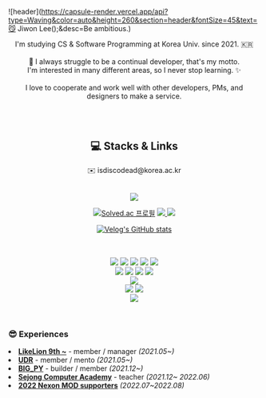 
![header](https://capsule-render.vercel.app/api?type=Waving&color=auto&height=260&section=header&fontSize=45&text=😼 Jiwon Lee();&desc=Be ambitious.)


<div align="center">
  I'm studying CS & Software Programming at Korea Univ. since 2021. 🇰🇷
  <br><br>
  💪 I always struggle to be a continual developer, that's my motto.<br>
  I'm interested in many different areas, so I never stop learning. ✨
  <br><br>
  I love to cooperate and work well with other developers, PMs, and designers to make a service.
  <br>
</div>

<br><br>

<div align="center">
  <span>
  <h2>💻 Stacks & Links</h2>
  ✉️ isdiscodead@korea.ac.kr
  <br><br>
  
  <a href="https://hits.seeyoufarm.com"><img src="https://hits.seeyoufarm.com/api/count/incr/badge.svg?url=https%3A%2F%2Fgithub.com%2Fisdiscodead%2F&count_bg=%23FFF48B&title_bg=%23FFB0B0&icon=github.svg&icon_color=%23FFFFFF&title=hits&edge_flat=false"/></a>
  </span>
  <span>
  
  [![Solved.ac
  프로필](http://mazassumnida.wtf/api/mini/generate_badge?boj=isdiscodead)](https://solved.ac/isdiscodead)
  <a href="https://isdiscodead.notion.site/94becfe970c34dc48b7651869e3f7704" target="_blank">
    <img src="https://img.shields.io/badge/Portfolio-000000?style= flat&logo=Notion&logoColor=ffffff"/>
  </a>
  <a href="https://my.surfit.io/w/1764221008" target="_blank">
    <img src="https://img.shields.io/badge/Profile-000000?style= flat"/>
  </a>
    
  [![Velog's GitHub stats](https://velog-readme-stats.vercel.app/api?name=isdiscodead)](https://velog.io/@isdiscodead)
    
  <br><br>
    <img src="https://img.shields.io/badge/Java-007396?style=for-the-badge&logo=Java&logoColor=white">
    <img src="https://img.shields.io/badge/C++-00599C?style=for-the-badge&logo=C++&logoColor=white">
    <img src="https://img.shields.io/badge/C-A8B9CC?style=for-the-badge&logo=C&logoColor=white">
    <img src="https://img.shields.io/badge/Python-3776AB?style=for-the-badge&logo=Python&logoColor=white">
    <img src="https://img.shields.io/badge/Swift-F05138?style=for-the-badge&logo=Swift&logoColor=white">
  <br>
    <img src="https://img.shields.io/badge/HTML-E34F26?style=for-the-badge&logo=HTML5&logoColor=white">
    <img src="https://img.shields.io/badge/CSS-1572B6?style=for-the-badge&logo=CSS3&logoColor=white">
    <img src="https://img.shields.io/badge/JS-F7DF1E?style=for-the-badge&logo=JavaScript&logoColor=white">
    <img src="https://img.shields.io/badge/React-61DAFB?style=for-the-badge&logo=React&logoColor=white">
  <br>
    <img src="https://img.shields.io/badge/Django-092E20?style=for-the-badge&logo=Django&logoColor=white">
  <br>
    <img src="https://img.shields.io/badge/MySQL-4479A1?style=for-the-badge&logo=MySQL&logoColor=white">
    <img src="https://img.shields.io/badge/Docker-2496ED?style=for-the-badge&logo=Docker&logoColor=white">
  <br>
    <img src="https://img.shields.io/badge/Figma-F24E1E?style=for-the-badge&logo=Figma&logoColor=white">
  </span>
</div>

<br>

### 😎 Experiences
  <li><b><a href="https://www.likelion.net/univ">LikeLion 9th ~</a></b> - member / manager <i>(2021.05~)</i></li>
  <li><b><a href="https://underdogrev.notion.site/underdogrev/UnderDog-Revolution-156b01ee50e544a88cb0f2de6de943a9">UDR</a></b> - member / mento <i>(2021.05~)</i></li>
  <li><b><a href="https://bigpy.oopy.io/">BIG_PY</a></b> - builder / member <i>(2021.12~)</i></li>
  <li><b><a href="https://sjcom.kr/">Sejong Computer Academy</a></b> - teacher <i>(2021.12~ 2022.06)</i></li>
  <li><b><a href="https://sunrise-birth-979.notion.site/PROJECT-MOD-SUPPORTERS-0d85a9eb4c4d4eac8158e8fe8c5a2e3b">2022 Nexon MOD supporters</a></b><i> (2022.07~2022.08)</i></li>
